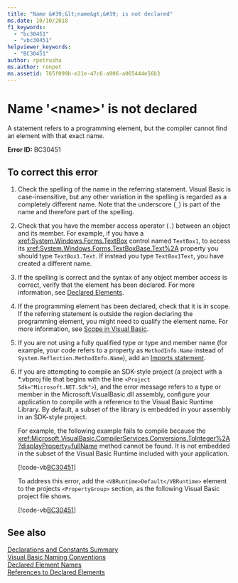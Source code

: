 ```yaml
---
title: "Name &#39;&lt;name&gt;&#39; is not declared"
ms.date: 10/10/2018
f1_keywords: 
  - "bc30451"
  - "vbc30451"
helpviewer_keywords: 
  - "BC30451"
author: rpetrusha
ms.author: ronpet
ms.assetid: 765f099b-e21e-47c6-a906-a065444e56b3
---
```

# Name &#39;&lt;name&gt;&#39; is not declared
A statement refers to a programming element, but the compiler cannot find an element with that exact name.  
  
 **Error ID:** BC30451  
  
## To correct this error  
  
1. Check the spelling of the name in the referring statement. Visual Basic is case-insensitive, but any other variation in the spelling is regarded as a completely different name. Note that the underscore (`_`) is part of the name and therefore part of the spelling.  
  
2. Check that you have the member access operator (`.`) between an object and its member. For example, if you have a <xref:System.Windows.Forms.TextBox> control named `TextBox1`, to access its <xref:System.Windows.Forms.TextBoxBase.Text%2A> property you should type `TextBox1.Text`. If instead you type `TextBox1Text`, you have created a different name.  
  
3. If the spelling is correct and the syntax of any object member access is correct, verify that the element has been declared. For more information, see [Declared Elements](../../programming-guide/language-features/declared-elements/index.md).  
  
4. If the programming element has been declared, check that it is in scope. If the referring statement is outside the region declaring the programming element, you might need to qualify the element name. For more information, see [Scope in Visual Basic](../../programming-guide/language-features/declared-elements/scope.md).  

5. If you are not using a fully qualified type or type and member name (for example, your code refers to a property as `MethodInfo.Name` instead of `System.Reflection.MethodInfo.Name`), add an [Imports statement](../statements/imports-statement-net-namespace-and-type.md).

6. If you are attempting to compile an SDK-style project (a project with a \*.vbproj file that begins with the line `<Project Sdk="Microsoft.NET.Sdk">`), and the error message refers to a type or member in the Microsoft.VisualBasic.dll assembly, configure your application to compile with a reference to the Visual Basic Runtime Library. By default, a subset of the library is embedded in your assembly in an SDK-style project.

   For example, the following example fails to compile because the <xref:Microsoft.VisualBasic.CompilerServices.Conversions.ToInteger%2A?displayProperty=fullName> method cannot be found. It is not embedded in the subset of the Visual Basic Runtime included with your application.  

   [!code-vb[BC30451](~/samples/snippets/visualbasic/language-reference/error-messages/bc30451/program1.vb)]

   To address this error, add the `<VBRuntime>Default</VBRuntime>` element to the projects `<PropertyGroup>` section, as the following Visual Basic project file shows.

   [!code-vb[BC30451](~/samples/snippets/visualbasic/language-reference/error-messages/bc30451/vbruntime.vbproj?highlight=6)]

## See also  

[Declarations and Constants Summary](../../../visual-basic/language-reference/keywords/declarations-and-constants-summary.md)  
 [Visual Basic Naming Conventions](../../../visual-basic/programming-guide/program-structure/naming-conventions.md)  
 [Declared Element Names](../../../visual-basic/programming-guide/language-features/declared-elements/declared-element-names.md)  
 [References to Declared Elements](../../../visual-basic/programming-guide/language-features/declared-elements/references-to-declared-elements.md)
